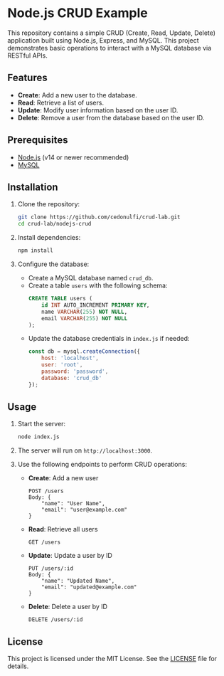 # Node.js CRUD Example

This repository contains a simple CRUD (Create, Read, Update, Delete) application built using Node.js, Express, and MySQL. This project demonstrates basic operations to interact with a MySQL database via RESTful APIs.

## Features

- **Create**: Add a new user to the database.
- **Read**: Retrieve a list of users.
- **Update**: Modify user information based on the user ID.
- **Delete**: Remove a user from the database based on the user ID.

## Prerequisites

- [Node.js](https://nodejs.org/) (v14 or newer recommended)
- [MySQL](https://www.mysql.com/)

## Installation

1. Clone the repository:
   ```bash
   git clone https://github.com/cedonulfi/crud-lab.git
   cd crud-lab/nodejs-crud
   ```

2. Install dependencies:
   ```bash
   npm install
   ```

3. Configure the database:
   - Create a MySQL database named `crud_db`.
   - Create a table `users` with the following schema:
     ```sql
     CREATE TABLE users (
         id INT AUTO_INCREMENT PRIMARY KEY,
         name VARCHAR(255) NOT NULL,
         email VARCHAR(255) NOT NULL
     );
     ```
   - Update the database credentials in `index.js` if needed:
     ```javascript
     const db = mysql.createConnection({
         host: 'localhost',
         user: 'root',
         password: 'password',
         database: 'crud_db'
     });
     ```

## Usage

1. Start the server:
   ```bash
   node index.js
   ```

2. The server will run on `http://localhost:3000`.

3. Use the following endpoints to perform CRUD operations:

   - **Create**: Add a new user
     ```
     POST /users
     Body: {
         "name": "User Name",
         "email": "user@example.com"
     }
     ```

   - **Read**: Retrieve all users
     ```
     GET /users
     ```

   - **Update**: Update a user by ID
     ```
     PUT /users/:id
     Body: {
         "name": "Updated Name",
         "email": "updated@example.com"
     }
     ```

   - **Delete**: Delete a user by ID
     ```
     DELETE /users/:id
     ```

## License

This project is licensed under the MIT License. See the [LICENSE](../LICENSE) file for details.
